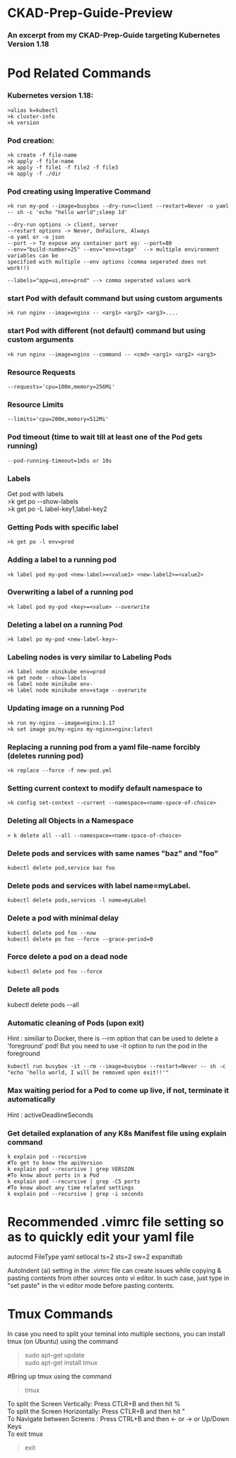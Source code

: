 # CKAD-Prep-Guide-Preview

### An excerpt from my CKAD-Prep-Guide targeting Kubernetes Version 1.18


# Pod Related Commands

### Kubernetes version 1.18:

	>alias k=kubectl
	>k cluster-info
	>k version

### Pod creation:

	>k create -f file-name
	>k apply -f file-name 
	>k apply -f file1 -f file2 -f file3
	>k apply -f ./dir

### Pod creating using Imperative Command

	>k run my-pod --image=busybox --dry-run=client --restart=Never -o yaml 
	-- sh -c 'echo "hello world";sleep 1d'

	--dry-run options -> client, server
	--restart options -> Never, OnFailure, Always
	-o yaml or -o json
	--port -> To expose any container port eg: --port=80
	--env="build-number=25" --env="env=stage"  --> multiple environment variables can be 
	specified with multiple --env options (comma seperated does not work!!)

	--labels="app=ui,env=prod" --> comma seperated values work

### start Pod with default command but using custom arguments
	>k run nginx --image=nginx -- <arg1> <arg2> <arg3>....

### start Pod with different (not default) command but using custom arguments
	>k run nginx --image=nginx --command -- <cmd> <arg1> <arg2> <arg3>

### Resource Requests
	--requests='cpu=100m,memory=256Mi'

### Resource Limits
	--limits='cpu=200m,memory=512Mi'

### Pod timeout (time to wait till at least one of the Pod gets running)
	--pod-running-timeout=1m5s or 10s


### Labels
Get pod with labels  
	>k get po --show-labels  
	>k get po -L label-key1,label-key2  

### Getting Pods with specific label

	>k get po -l env=prod

### Adding a label to a running pod
	>k label pod my-pod <new-label>=<value1> <new-label2>=<value2>

### Overwriting a label of a running pod
	>k label pod my-pod <key>=<value> --overwrite

### Deleting a label on a running Pod
	>k label po my-pod <new-label-key>-

### Labeling nodes is very similar to Labeling Pods
	>k label node minikube env=prod
	>k get node --show-labels
	>k label node minikube env-
	>k label node minikube env=stage --overwrite

### Updating image on a running Pod
	>k run my-nginx --image=nginx:1.17
	>k set image po/my-nginx my-nginx=nginx:latest

### Replacing a running pod from a yaml file-name forcibly (deletes running pod)
	>k replace --force -f new-pod.yml

### Setting current context to modify default namespace to <name-space-of-choice>
	>k config set-context --current --namespace=<name-space-of-choice>


### Deleting all Objects in a Namespace
	> k delete all --all --namespace=<name-space-of-choice>

### Delete pods and services with same names "baz" and "foo"
	kubectl delete pod,service baz foo

### Delete pods and services with label name=myLabel.
	kubectl delete pods,services -l name=myLabel

### Delete a pod with minimal delay
	kubectl delete pod foo --now  
	kubectl delete po foo --force --grace-period=0  

### Force delete a pod on a dead node
	kubectl delete pod foo --force

### Delete all pods
  kubectl delete pods --all
  
### Automatic cleaning of Pods (upon exit)
Hint : similiar to Docker, there is --rm option that can be used to delete a 'foreground' pod!
But you need to use -it option to run the pod in the foreground

	kubectl run busybox -it --rm --image=busybox --restart=Never -- sh -c "echo 'hello world, I will be removed upon exit!!'"

### Max waiting period for a Pod to come up live, if not, terminate it automatically
Hint : activeDeadlineSeconds

### Get detailed explanation of any K8s Manifest file using explain command

	k explain pod --recursive
	#To get to know the apiVersion
	k explain pod --recursive | grep VERSION
	#To know about ports in a Pod
	k explain pod --recursive | grep -C5 ports
	#To know about any time related settings
	k explain pod --recursive | grep -i seconds

# Recommended .vimrc file setting so as to quickly edit your yaml file

  autocmd FileType yaml setlocal ts=2 sts=2 sw=2 expandtab  
  
AutoIndent (ai) setting in the .vimrc file can create issues while copying & pasting contents from other sources onto vi editor. In such case, just type in "set paste" in the vi editor mode before pasting contents.

# Tmux Commands
In case you need to split your teminal into multiple sections, you can install tmux (on Ubuntu) using the command
 
  >sudo apt-get update  
  >sudo apt-get install tmux
  
  #Bring up tmux using the command
  >tmux
  
To split the Screen Vertically: Press CTLR+B and then hit %  
To split the Screen Horizontally: Press CTLR+B and then hit "  
To Navigate between Screens : Press CTRL+B and then <- or -> or Up/Down Keys  
To exit tmux  
  >exit
